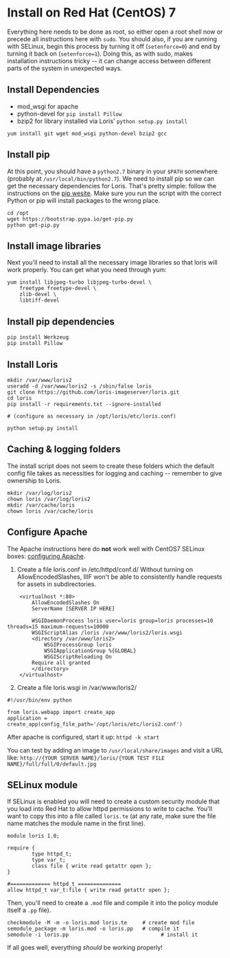 Install on Red Hat (CentOS) 7
=============================

Everything here needs to be done as root, so either open a root shell now or
precede all instructions here with `sudo`.
You should also, if you are running with SELinux, begin this process by turning it off (```setenforce=0```) and end by turning it back on (```setenforce=1```). Doing this, as with sudo, makes installation instructions tricky -- it can change access between different parts of the system in unexpected ways.

Install Dependencies
--------------------

 * mod_wsgi for apache
 * python-devel for `pip install Pillow`
 * bzip2 for library installed via Loris' `python setup.py install`

```
yum install git wget mod_wsgi python-devel bzip2 gcc
```

Install pip
-----------

At this point, you should have a `python2.7` binary in your `$PATH` somewhere
(probably at `/usr/local/bin/python2.7`). We need to install pip so we can get
the necessary dependencies for Loris. That's pretty simple: follow the
instructions on the [pip wesite](http://www.pip-installer.org/en/latest/installing.html).
Make sure you run the script with the correct Python or pip will install
packages to the wrong place.

```
cd /opt
wget https://bootstrap.pypa.io/get-pip.py
python get-pip.py
```

Install image libraries
-----------------------

Next you'll need to install all the necessary image libraries so that loris
will work properly. You can get what you need through yum:

```
yum install libjpeg-turbo libjpeg-turbo-devel \
    freetype freetype-devel \
    zlib-devel \
    libtiff-devel
```


Install pip dependencies
------------------------

```
pip install Werkzeug
pip install Pillow
```

Install Loris
-------------

```
mkdir /var/www/loris2
useradd -d /var/www/loris2 -s /sbin/false loris
git clone https://github.com/loris-imageserver/loris.git
cd loris
pip install -r requirements.txt --ignore-installed

# (configure as necessary in /opt/loris/etc/loris.conf)

python setup.py install
```

Caching & logging folders
-----------------------

The install script does not seem to create these folders which the default config file takes as necessities for logging and caching -- remember to give ownership to Loris.

```
mkdir /var/log/loris2
chown loris /var/log/loris2
mkdir /var/cache/loris
chown loris /var/cache/loris
```

Configure Apache
-------------

The Apache instructions here do **not** work well with CentOS7 SELinux boxes: [configuring Apache](apache.md).


1. Create a file loris.conf in /etc/httpd/conf.d/
Without turning on AllowEncodedSlashes, IIIF won't be able to consistently handle requests for assets in subdirectories.
```
    <virtualhost *:80> 
        AllowEncodedSlashes On
        ServerName [SERVER IP HERE]

        WSGIDaemonProcess loris user=loris group=loris processes=10 threads=15 maximum-requests=10000
        WSGIScriptAlias /loris /var/www/loris2/loris.wsgi
        <directory /var/www/loris2> 
            WSGIProcessGroup loris 
            WSGIApplicationGroup %{GLOBAL} 
            WSGIScriptReloading On 
        Require all granted 
        </directory> 
    </virtualhost>
 ```
 
 2. Create a file loris.wsgi in /var/www/loris2/
 ```
#!/usr/bin/env python

from loris.webapp import create_app
application = create_app(config_file_path='/opt/loris/etc/loris2.conf')
```

After apache is configured, start it up:
`httpd -k start`

You can test by adding an image to `/usr/local/share/images` and visit a URL like:
`http://{YOUR SERVER NAME}/loris/{YOUR TEST FILE NAME}/full/full/0/default.jpg`


SELinux module
---------------

If SELinux is enabled you will need to create a custom security module that you load into Red Hat to
allow httpd permissions to write to cache. You'll want to copy this into a
file called `loris.te` (at any rate, make sure the file name matches the
module name in the first line).

```
module loris 1.0;

require {
        type httpd_t;
        type var_t;
        class file { write read getattr open };
}

#============= httpd_t ==============
allow httpd_t var_t:file { write read getattr open };
```

Then, you'll need to create a `.mod` file and compile it into the policy module
itself a `.pp` file).

```
checkmodule -M -m -o loris.mod loris.te     # create mod file
semodule_package -m loris.mod -o loris.pp   # compile it
semodule -i loris.pp                              # install it
```

If all goes well, everything *should* be working properly!
